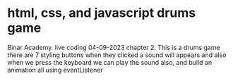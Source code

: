 # html, css, and javascript drums game

Binar Academy. live coding 04-09-2023 chapter 2. This is a drums game there are 7 styling buttons when they clicked a sound will appears and also when we press the keyboard we can play the sound also, and build an animation all using eventListener
